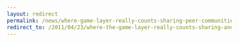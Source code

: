 ```yaml
---
layout: redirect
permalink: /news/where-game-layer-really-counts-sharing-peer-communities
redirect_to: /2011/04/23/where-the-game-layer-really-counts-sharing-and-peer-communities
---
```

